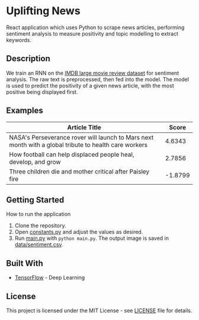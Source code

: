 # Uplifting News

React application which uses Python to scrape news articles, performing sentiment analysis to measure positivity and topic modelling to extract keywords.

## Description

We train an RNN on the [IMDB large movie review dataset](http://ai.stanford.edu/~amaas/data/sentiment/) for sentiment analysis. The raw text is preprocessed, then fed into the model. The model is used to predict the positivity of a given news article, with the most positive being displayed first. 

## Examples

| Article Title  | Score |
| ------------- | ------------- |
| NASA's Perseverance rover will launch to Mars next month with a global tribute to health care workers  | 4.6343  |
| How football can help displaced people heal, develop, and grow  | 2.7856  |
| Three children die and mother critical after Paisley fire  | -1.8799 |

## Getting Started

How to run the application

1. Clone the repository.
2. Open [constants.py](src/constants.py) and adjust the values as desired. 
3. Run [main.py](src/main.py) with ```python main.py```. The output image is saved in [data/sentiment.csv](data/sentiment.csv).

## Built With

* [TensorFlow](https://www.tensorflow.org/) - Deep Learning

## License

This project is licensed under the MIT License - see [LICENSE](LICENSE) file for details.
